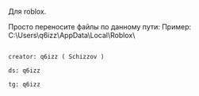 Для roblox.

Просто переносите файлы по данному пути: Пример: C:\Users\q6izz\AppData\Local\Roblox\



                                                                                              creator: q6izz ( Schizzov )
                                                                                                                ds: q6izz
                                                                                                                tg: q6izz

